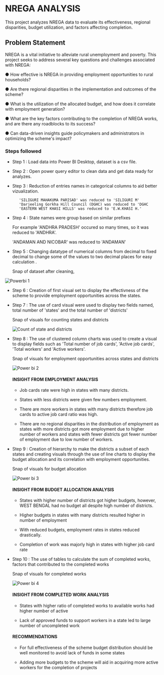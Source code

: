 # NREGA ANALYSIS

This project analyzes NREGA data to evaluate its effectiveness, regional disparities, budget utilization, and factors affecting completion.

## Problem Statement

NREGA is a vital initiative to alleviate rural unemployment and poverty. This project seeks to address 
several key questions and challenges associated with NREGA:

● How effective is NREGA in providing employment opportunities to rural households?

● Are there regional disparities in the implementation and outcomes of the scheme?

● What is the utilization of the allocated budget, and how does it correlate with 
employment generation?

● What are the key factors contributing to the completion of NREGA works, and are there 
any roadblocks to its success?

● Can data-driven insights guide policymakers and administrators in optimizing the 
scheme's impact?

### Steps followed 

- Step 1 : Load data into Power BI Desktop, dataset is a csv file.

- Step 2 : Open power query editor to clean data and get data ready for analyzes.

- Step 3 : Reduction of entries names in categorical columns to aid better vizualization.
  
         'SILIGURI MAHAKUMA PARISAD' was reduced to 'SILIGURI M'
         'Darjeeling Gorkha Hill Council (DGHC) was reduced to 'DGHC
         'EASTERN WEST KHASI HILLS' was reduced to 'E.W.KHASI H.'
        
- Step 4 : State names were group based on similar prefixes
  
     For example 'ANDHRA PRADESH' occured so many times, so it was reduced to 'ANDHRA'.
  
     'ANDAMAN AND NICOBAR' was reduced to 'ANDAMAN'
  
- Step 5 : Changing datatype of numerical columns from decimal to fixed decimal to change some of the values to two decimal places for easy calculation .

  Snap of dataset after cleaning,

![Powerbi 1](https://github.com/daodu-tobi/Nrega-Analysis--Power-Bi/assets/145832039/c2b9e08d-6587-432d-9732-65987958befa)

- Step 6 : Creation of first visual set to display the effectivness of the scheme to provide employment opportunities across the states.

- Step 7 : The use of card visual were used to display two fields named, total number of 'states' and the total number of 'districts'

  Snap of visuals for counting states and districts

  ![Count of state and districts](https://github.com/daodu-tobi/Nrega-Analysis--Power-Bi/assets/145832039/c0da95aa-98ac-4bac-bc90-2f9997b53b70)

   

- Step 8 : The use of clustered column charts was used to create a visual to display fields such as 'Total number of job cards', 'Active job cards', 'Total workers' and 'Active workers'.

   Snap of visuals for employment opportunities across states and districts

   ![Power bi 2](https://github.com/daodu-tobi/Nrega-Analysis--Power-Bi/assets/145832039/6ff65698-305c-4e0f-994f-bcf4d1a420ad)

   #### INSIGHT FROM EMPLOYMENT ANALYSIS 

  - Job cards rate were high in states with many districts.

  - States with less districts were given few numbers employment.

  - There are more workers in states with many districts therefore job cards to active job card ratio was high.

  - There are no regional disparities in the distribution of employment as states with more districts got more employment due to higher number of workers and states with fewer districts got fewer number of employment due to low number of workers.
    

- Step 9 : Creation of hierarchy to make the districts a subset of each states and creating visuals through the use of line charts to display the budget allocation and its correlation with employment opportunities.

  Snap of visuals for budget allocation

  ![Power bi 3](https://github.com/daodu-tobi/Nrega-Analysis--Power-Bi/assets/145832039/23676f71-6b81-48b2-a885-c0c5f1612af4)

   #### INSIGHT FROM BUDGET ALLOCATION ANALYSIS 

    - States with higher number of districts got higher budgets, however, WEST BENGAL had no budget all despite high number of districts.

    - Higher budgets in states with many districts resulted higher in number of employment

     - With reduced budgets, employment rates in states reduced drastically.

  - Completion of work was majorly high in states with higher job card rate
    

- Step 10 : The use of tables to calculate the sum of completed works, factors that contributed to the completed works
   
   Snap of visuals for completed works

   ![Power bi 4](https://github.com/daodu-tobi/Nrega-Analysis--Power-Bi/assets/145832039/17452cb4-3b3f-4bab-a8a3-557aced91ada)
  

   #### INSIGHT FROM COMPLETED WORK ANALYSIS

  - States with higher ratio of completed works to available works had higher number of active 
  
  - Lack of approved funds to support workers in a state led to large number of uncompleted work



  #### RECOMMENDATIONS

  - For full effectiveness of the scheme budget distribution should be well monitored to avoid lack of funds in some states

  - Adding more budgets to the scheme will aid in acquiring more active workers for the completion of projects


